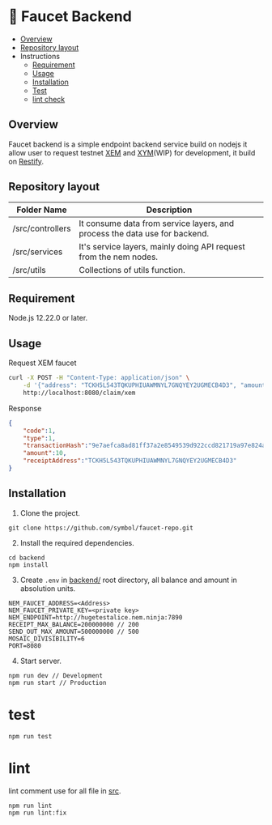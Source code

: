 # :potable_water: Faucet Backend

- [Overview](#overview)
- [Repository layout](#repository-layout)
- Instructions
    - [Requirement](#requirement)
    - [Usage](#usage)
    - [Installation](#installation)
    - [Test](#test)
    - [lint check](#lint)

## Overview

Faucet backend is a simple endpoint backend service build on nodejs it allow user to request testnet [XEM](https://testnet-explorer.nemtool.com) and [XYM](https://testnet.symbol.fyi)(WIP) for development, it build on [Restify](http://restify.com/).

## Repository layout

| Folder Name | Description |
| -------------|--------------|
| /src/controllers| It consume data from service layers, and process the data use for backend. |
| /src/services | It's service layers, mainly doing API request from the nem nodes. |
| /src/utils | Collections of utils function. |

## Requirement

Node.js 12.22.0 or later.

## Usage

Request XEM faucet

``` bash
curl -X POST -H "Content-Type: application/json" \
    -d '{"address": "TCKH5L543TQKUPHIUAWMNYL7GNQYEY2UGMECB4D3", "amount": 10}' \
    http://localhost:8080/claim/xem
```

Response

```json
{
    "code":1,
    "type":1,
    "transactionHash":"9e7aefca8ad81ff37a2e8549539d922ccd821719a97e824a58814c3032f4dd85",
    "amount":10,
    "receiptAddress":"TCKH5L543TQKUPHIUAWMNYL7GNQYEY2UGMECB4D3"
}
```

## Installation

1. Clone the project.

```
git clone https://github.com/symbol/faucet-repo.git
```

2. Install the required dependencies.

```
cd backend
npm install
```

3. Create `.env` in [backend/](/backend/) root directory, all balance and amount in absolution units.
```env
NEM_FAUCET_ADDRESS=<Address>
NEM_FAUCET_PRIVATE_KEY=<private key>
NEM_ENDPOINT=http://hugetestalice.nem.ninja:7890
RECEIPT_MAX_BALANCE=200000000 // 200
SEND_OUT_MAX_AMOUNT=500000000 // 500
MOSAIC_DIVISIBILITY=6
PORT=8080
```

4. Start server.

```shell
npm run dev // Development
npm run start // Production
```

# test

```
npm run test
```

# lint

lint comment use for all file in [src](/backend/src/).
```
npm run lint
npm run lint:fix
```